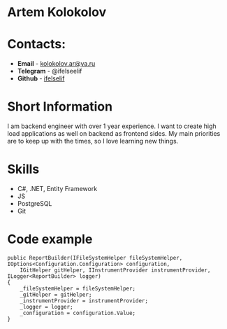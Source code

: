 # Artem Kolokolov

# Contacts:

* **Email** - kolokolov.ar@ya.ru
* **Telegram** - @ifelseelif
* **Github** - [ifelselif](https://github.com/ifelseelif)

# Short Information

I am backend engineer with over 1 year experience. 
I want to create high load applications as well on backend as frontend sides.
My main priorities are to keep up with the times, so I love learning new things.

# Skills

- C#, .NET, Entity Framework
- JS
- PostgreSQL
- Git

# Code example

```
public ReportBuilder(IFileSystemHelper fileSystemHelper, IOptions<Configuration.Configuration> configuration, 
    IGitHelper gitHelper, IInstrumentProvider instrumentProvider, ILogger<ReportBuilder> logger)
{
    _fileSystemHelper = fileSystemHelper;
    _gitHelper = gitHelper;
    _instrumentProvider = instrumentProvider;
    _logger = logger;
    _configuration = configuration.Value;
}
```